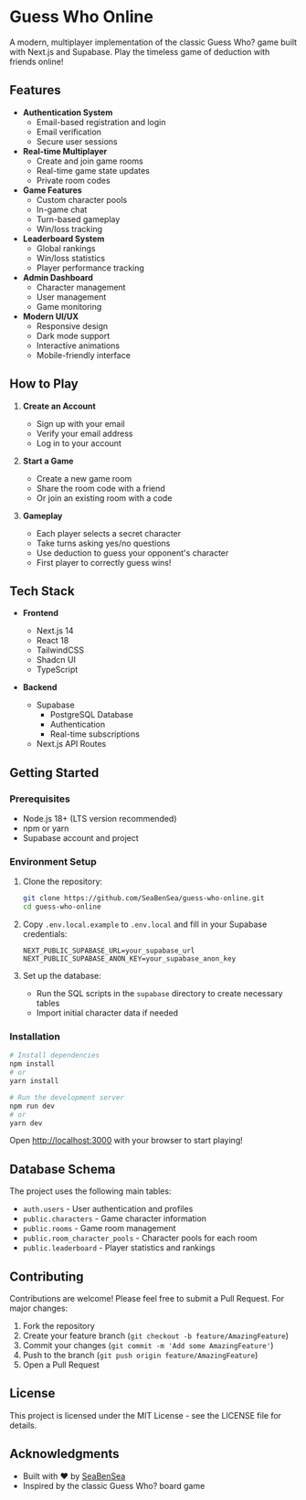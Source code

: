 # Guess Who Online

A modern, multiplayer implementation of the classic Guess Who? game built with Next.js and Supabase. Play the timeless game of deduction with friends online!

## Features

- **Authentication System**
  - Email-based registration and login
  - Email verification
  - Secure user sessions
- **Real-time Multiplayer**
  - Create and join game rooms
  - Real-time game state updates
  - Private room codes
- **Game Features**
  - Custom character pools
  - In-game chat
  - Turn-based gameplay
  - Win/loss tracking
- **Leaderboard System**
  - Global rankings
  - Win/loss statistics
  - Player performance tracking
- **Admin Dashboard**
  - Character management
  - User management
  - Game monitoring
- **Modern UI/UX**
  - Responsive design
  - Dark mode support
  - Interactive animations
  - Mobile-friendly interface

## How to Play

1. **Create an Account**
   - Sign up with your email
   - Verify your email address
   - Log in to your account

2. **Start a Game**
   - Create a new game room
   - Share the room code with a friend
   - Or join an existing room with a code

3. **Gameplay**
   - Each player selects a secret character
   - Take turns asking yes/no questions
   - Use deduction to guess your opponent's character
   - First player to correctly guess wins!

## Tech Stack

- **Frontend**
  - Next.js 14
  - React 18
  - TailwindCSS
  - Shadcn UI
  - TypeScript

- **Backend**
  - Supabase
    - PostgreSQL Database
    - Authentication
    - Real-time subscriptions
  - Next.js API Routes

## Getting Started

### Prerequisites

- Node.js 18+ (LTS version recommended)
- npm or yarn
- Supabase account and project

### Environment Setup

1. Clone the repository:
   ```bash
   git clone https://github.com/SeaBenSea/guess-who-online.git
   cd guess-who-online
   ```

2. Copy `.env.local.example` to `.env.local` and fill in your Supabase credentials:
   ```
   NEXT_PUBLIC_SUPABASE_URL=your_supabase_url
   NEXT_PUBLIC_SUPABASE_ANON_KEY=your_supabase_anon_key
   ```

3. Set up the database:
   - Run the SQL scripts in the `supabase` directory to create necessary tables
   - Import initial character data if needed

### Installation

```bash
# Install dependencies
npm install
# or
yarn install

# Run the development server
npm run dev
# or
yarn dev
```

Open [http://localhost:3000](http://localhost:3000) with your browser to start playing!

## Database Schema

The project uses the following main tables:
- `auth.users` - User authentication and profiles
- `public.characters` - Game character information
- `public.rooms` - Game room management
- `public.room_character_pools` - Character pools for each room
- `public.leaderboard` - Player statistics and rankings

## Contributing

Contributions are welcome! Please feel free to submit a Pull Request. For major changes:

1. Fork the repository
2. Create your feature branch (`git checkout -b feature/AmazingFeature`)
3. Commit your changes (`git commit -m 'Add some AmazingFeature'`)
4. Push to the branch (`git push origin feature/AmazingFeature`)
5. Open a Pull Request

## License

This project is licensed under the MIT License - see the LICENSE file for details.

## Acknowledgments

- Built with ❤️ by [SeaBenSea](https://github.com/SeaBenSea)
- Inspired by the classic Guess Who? board game
